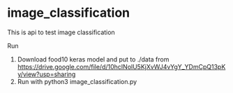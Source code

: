 # image_classification
This is api to test image classification

Run
1. Download food10 keras model and put to ./data from https://drive.google.com/file/d/10hcINolU5KjXvWJ4vYgY_YDmCpQ13pKy/view?usp=sharing
2. Run with python3 image_classification.py



